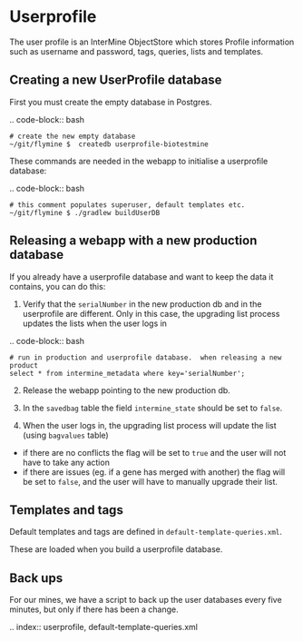 Userprofile 
================================

The user profile is an InterMine ObjectStore which stores Profile information such as username and password, tags, queries, lists and templates.

Creating a new UserProfile database
---------------------------------------

First you must create the empty database in Postgres. 

.. code-block:: bash

    # create the new empty database
    ~/git/flymine $  createdb userprofile-biotestmine

These commands are needed in the webapp to initialise a userprofile database:

.. code-block:: bash

    # this comment populates superuser, default templates etc.
    ~/git/flymine $ ./gradlew buildUserDB

Releasing a webapp with a new production database
-------------------------------------------------

If you already have a userprofile database and want to keep the data it contains, you can do this:

1. Verify that the `serialNumber` in the new production db and in the userprofile are different. Only in this case, the upgrading list process updates the lists when the user logs in 

.. code-block:: bash

	# run in production and userprofile database.  when releasing a new product
	select * from intermine_metadata where key='serialNumber';

2. Release the webapp pointing to the new production db.

3. In the `savedbag` table the field `intermine_state` should be set to `false`.  

4. When the user logs in, the upgrading list process will update the list (using `bagvalues` table) 

* if there are no conflicts the flag will be set to `true` and the user will not have to take any action
* if there are issues (eg. if a gene has merged with another) the flag will be set to `false`, and the user will have to manually upgrade their list.


Templates and tags
----------------------

Default templates and tags are defined in `default-template-queries.xml`.

These are loaded when you build a userprofile database.

Back ups
--------------------------

For our mines, we have a script to back up the user databases every five minutes, but only if there has been a change.

.. index:: userprofile, default-template-queries.xml
